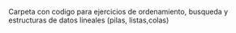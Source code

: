 Carpeta con codigo para ejercicios de ordenamiento, busqueda y estructuras de datos lineales (pilas, listas,colas) 
